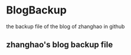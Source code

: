 # BlogBackup
the  backup file  of the blog  of zhanghao   in github 
## zhanghao's  blog backup file
